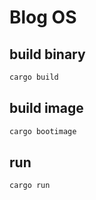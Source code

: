 # Blog OS

## build binary

```sh
cargo build
```

## build image

```sh
cargo bootimage
```

## run

```sh
cargo run
```
